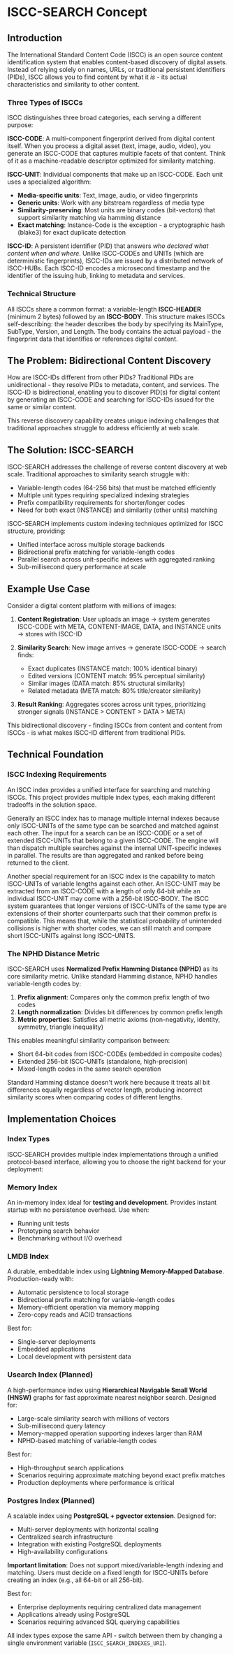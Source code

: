 # ISCC-SEARCH Concept

## Introduction

The International Standard Content Code (ISCC) is an open source content identification system that enables
content-based discovery of digital assets. Instead of relying solely on names, URLs, or traditional persistent
identifiers (PIDs), ISCC allows you to find content by what it *is* - its actual characteristics and similarity
to other content.

### Three Types of ISCCs

ISCC distinguishes three broad categories, each serving a different purpose:

**ISCC-CODE**: A multi-component fingerprint derived from digital content itself. When you process a digital
asset (text, image, audio, video), you generate an ISCC-CODE that captures multiple facets of that content.
Think of it as a machine-readable descriptor optimized for similarity matching.

**ISCC-UNIT**: Individual components that make up an ISCC-CODE. Each unit uses a specialized algorithm:
- **Media-specific units**: Text, image, audio, or video fingerprints
- **Generic units**: Work with any bitstream regardless of media type
- **Similarity-preserving**: Most units are binary codes (bit-vectors) that support similarity matching via
  hamming distance
- **Exact matching**: Instance-Code is the exception - a cryptographic hash (blake3) for exact duplicate
  detection

**ISCC-ID**: A persistent identifier (PID) that answers *who declared what content when and where*. Unlike
ISCC-CODEs and UNITs (which are deterministic fingerprints), ISCC-IDs are issued by a distributed network of
ISCC-HUBs. Each ISCC-ID encodes a microsecond timestamp and the identifier of the issuing hub, linking to
metadata and services.

### Technical Structure

All ISCCs share a common format: a variable-length **ISCC-HEADER** (minimum 2 bytes) followed by an
**ISCC-BODY**. This structure makes ISCCs self-describing: the header describes the body by specifying its
MainType, SubType, Version, and Length. The body contains the actual payload - the fingerprint data that
identifies or references digital content.

## The Problem: Bidirectional Content Discovery

How are ISCC-IDs different from other PIDs? Traditional PIDs are unidirectional - they resolve PIDs to metadata,
content, and services. The ISCC-ID is bidirectional, enabling you to discover PID(s) for digital content by
generating an ISCC-CODE and searching for ISCC-IDs issued for the same or similar content.

This reverse discovery capability creates unique indexing challenges that traditional approaches struggle to
address efficiently at web scale.

## The Solution: ISCC-SEARCH

ISCC-SEARCH addresses the challenge of reverse content discovery at web scale. Traditional approaches to
similarity search struggle with:

- Variable-length codes (64-256 bits) that must be matched efficiently
- Multiple unit types requiring specialized indexing strategies
- Prefix compatibility requirements for shorter/longer codes
- Need for both exact (INSTANCE) and similarity (other units) matching

ISCC-SEARCH implements custom indexing techniques optimized for ISCC structure, providing:

- Unified interface across multiple storage backends
- Bidirectional prefix matching for variable-length codes
- Parallel search across unit-specific indexes with aggregated ranking
- Sub-millisecond query performance at scale

## Example Use Case

Consider a digital content platform with millions of images:

1. **Content Registration**: User uploads an image → system generates ISCC-CODE with META, CONTENT-IMAGE, DATA,
   and INSTANCE units → stores with ISCC-ID

2. **Similarity Search**: New image arrives → generate ISCC-CODE → search finds:
   - Exact duplicates (INSTANCE match: 100% identical binary)
   - Edited versions (CONTENT match: 95% perceptual similarity)
   - Similar images (DATA match: 85% structural similarity)
   - Related metadata (META match: 80% title/creator similarity)

3. **Result Ranking**: Aggregates scores across unit types, prioritizing stronger signals (INSTANCE > CONTENT >
   DATA > META)

This bidirectional discovery - finding ISCCs from content and content from ISCCs - is what makes ISCC-ID
different from traditional PIDs.

## Technical Foundation

### ISCC Indexing Requirements

An ISCC index provides a unified interface for searching and matching ISCCs. This project provides multiple
index types, each making different tradeoffs in the solution space.

Generally an ISCC index has to manage multiple internal indexes because only ISCC-UNITs of the same type can be
searched and matched against each other. The input for a search can be an ISCC-CODE or a set of extended
ISCC-UNITs that belong to a given ISCC-CODE. The engine will than dispatch multiple searches against the
internal UNIT-specific indexes in parallel. The results are than aggregated and ranked before being returned to
the client.

Another special requirement for an ISCC index is the capability to match ISCC-UNITs of variable lengths against
each other. An ISCC-UNIT may be extracted from an ISCC-CODE with a length of only 64-bit while an individual
ISCC-UNIT may come with a 256-bit ISCC-BODY. The ISCC system guarantees that longer versions of ISCC-UNITs of
the same type are extensions of their shorter counterparts such that their common prefix is compatible. This
means that, while the statistical probability of unintended collisions is higher with shorter codes, we can
still match and compare short ISCC-UNITs against long ISCC-UNITS.

### The NPHD Distance Metric

ISCC-SEARCH uses **Normalized Prefix Hamming Distance (NPHD)** as its core similarity metric. Unlike standard
Hamming distance, NPHD handles variable-length codes by:

1. **Prefix alignment**: Compares only the common prefix length of two codes
2. **Length normalization**: Divides bit differences by common prefix length
3. **Metric properties**: Satisfies all metric axioms (non-negativity, identity, symmetry, triangle inequality)

This enables meaningful similarity comparison between:

- Short 64-bit codes from ISCC-CODEs (embedded in composite codes)
- Extended 256-bit ISCC-UNITs (standalone, high-precision)
- Mixed-length codes in the same search operation

Standard Hamming distance doesn't work here because it treats all bit differences equally regardless of vector
length, producing incorrect similarity scores when comparing codes of different lengths.

## Implementation Choices

### Index Types

ISCC-SEARCH provides multiple index implementations through a unified protocol-based interface, allowing you to
choose the right backend for your deployment:

### Memory Index

An in-memory index ideal for **testing and development**. Provides instant startup with no persistence overhead.
Use when:

- Running unit tests
- Prototyping search behavior
- Benchmarking without I/O overhead

### LMDB Index

A durable, embeddable index using **Lightning Memory-Mapped Database**. Production-ready with:

- Automatic persistence to local storage
- Bidirectional prefix matching for variable-length codes
- Memory-efficient operation via memory mapping
- Zero-copy reads and ACID transactions

Best for:

- Single-server deployments
- Embedded applications
- Local development with persistent data

### Usearch Index (Planned)

A high-performance index using **Hierarchical Navigable Small World (HNSW)** graphs for fast approximate nearest
neighbor search. Designed for:

- Large-scale similarity search with millions of vectors
- Sub-millisecond query latency
- Memory-mapped operation supporting indexes larger than RAM
- NPHD-based matching of variable-length codes

Best for:

- High-throughput search applications
- Scenarios requiring approximate matching beyond exact prefix matches
- Production deployments where performance is critical

### Postgres Index (Planned)

A scalable index using **PostgreSQL + pgvector extension**. Designed for:

- Multi-server deployments with horizontal scaling
- Centralized search infrastructure
- Integration with existing PostgreSQL deployments
- High-availability configurations

**Important limitation**: Does not support mixed/variable-length indexing and matching. Users must decide on a
fixed length for ISCC-UNITs before creating an index (e.g., all 64-bit or all 256-bit).

Best for:

- Enterprise deployments requiring centralized data management
- Applications already using PostgreSQL
- Scenarios requiring advanced SQL querying capabilities

All index types expose the same API - switch between them by changing a single environment variable
(`ISCC_SEARCH_INDEXES_URI`).
